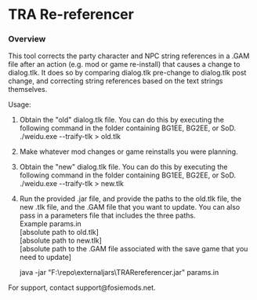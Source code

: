 # TRA Re-referencer 

<a name="a_mod_overview"></a>
### Overview
<p>
This tool corrects the party character and NPC string references in a .GAM file after an action (e.g. mod or game re-install) that causes a change to dialog.tlk. It does so by comparing dialog.tlk pre-change to dialog.tlk post change, and correcting string references based on the text strings themselves.

Usage:
1. Obtain the "old" dialog.tlk file. You can do this by executing the following command in the folder containing BG1EE, BG2EE, or SoD.
	./weidu.exe --traify-tlk > old.tlk
2. Make whatever mod changes or game reinstalls you were planning.
3. Obtain the "new" dialog.tlk file. You can do this by executing the following command in the folder containing BG1EE, BG2EE, or SoD.
	./weidu.exe --traify-tlk > new.tlk
4. Run the provided .jar file, and provide the paths to the old.tlk file, the new .tlk file, and the .GAM file that you want to update. You can also pass in a parameters file that includes the three paths.<br>
	Example params.in<br>
	[absolute path to old.tlk]<br>
	[absolute path to new.tlk]<br>
	[absolute path to the .GAM file associated with the save game that you need to update]<br>
	
	java -jar "F:\repo\externaljars\TRARereferencer.jar" params.in
</p>
<p>
For support, contact support@fosiemods.net.
</p>